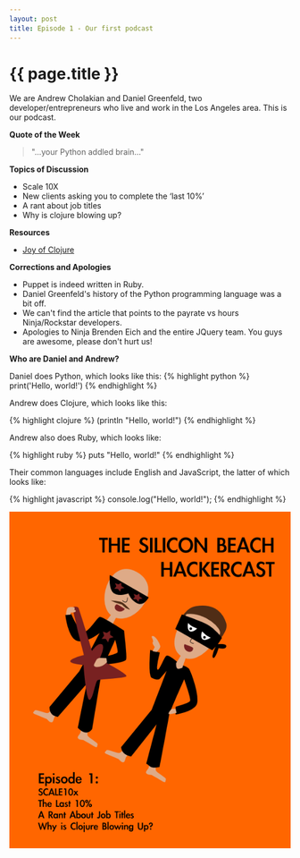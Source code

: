 ```yaml
---
layout: post
title: Episode 1 - Our first podcast
---
```


{{ page.title }}
================

We are Andrew Cholakian and Daniel Greenfeld, two developer/entrepreneurs who live and work in the Los Angeles area.
This is our podcast.

**Quote of the Week**

> "...your Python addled brain..."

**Topics of Discussion**

* Scale 10X
* New clients asking you to complete the ‘last 10%’
* A rant about job titles
* Why is clojure blowing up?

**Resources**

* [Joy of Clojure](http://www.amazon.com/gp/product/1935182641?ie=UTF8&tag=cn-001-20)

**Corrections and Apologies**

* Puppet is indeed written in Ruby.
* Daniel Greenfeld's history of the Python programming language was a bit off.
* We can't find the article that points to the payrate vs hours Ninja/Rockstar developers.
* Apologies to Ninja Brenden Eich and the entire JQuery team. You guys are awesome, please don't hurt us!

**Who are Daniel and Andrew?**

Daniel does Python, which looks like this:
{% highlight python %}
print('Hello, world!')
{% endhighlight %}

Andrew does Clojure, which looks like this:

{% highlight clojure %}
(println "Hello, world!")
{% endhighlight %}

Andrew also does Ruby, which looks like:

{% highlight ruby %}
puts "Hello, world!"
{% endhighlight %}

Their common languages include English and JavaScript, the latter of which looks like:

{% highlight javascript %}
console.log("Hello, world!");
{% endhighlight %}

![Ninja and Rockstar](/images/episode1.png)


